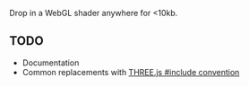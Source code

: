 Drop in a WebGL shader anywhere for <10kb.

## TODO

-   Documentation
-   Common replacements with [THREE.js #include convention](https://github.com/SaFrMo/vue-three-wrap/blob/master/example/FragmentShader.vue#L9)
